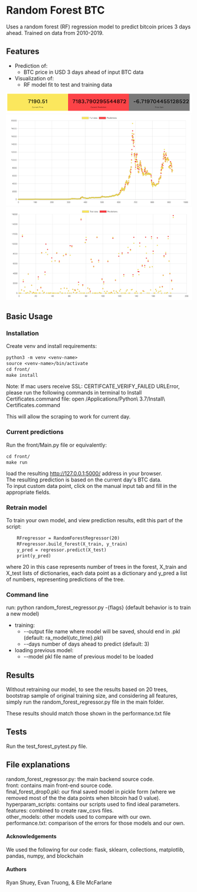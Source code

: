 # Random Forest BTC
Uses a random forest (RF) regression model to predict bitcoin prices 3 days ahead.
Trained on data from 2010-2019.
## Features
* Prediction of:
  * BTC price in USD 3 days ahead of input BTC data
* Visualization of:
  * RF model fit to test and training data
  
![Alt_text](screenshots/pred_today.png)
![Alt_text](screenshots/rfmodel.png)
![Alt_text](screenshots/btcpredictions.png)

## Basic Usage
### Installation
Create venv and install requirements:
```
python3 -m venv <venv-name>
source <venv-name>/bin/activate
cd front/
make install
```

Note: If mac users receive SSL: CERTIFCATE_VERIFY_FAILED URLError, please run the following commands
in terminal to Install Certificates.command file:
open /Applications/Python\ 3.7/Install\ Certificates.command

This will allow the scraping to work for current day.

### Current predictions
Run the front/Main.py file or equivalently:
```
cd front/
make run
```
load the resulting http://127.0.0.1:5000/ address in your browser.  
The resulting prediction is based on the current day's BTC data.  
To input custom data point, click on the manual input tab and fill in the appropriate fields.  

### Retrain model
To train your own model, and view prediction results, edit this part of the script:
```
    RFregressor = RandomForestRegressor(20)
    RFregressor.build_forest(X_train, y_train)
    y_pred = regressor.predict(X_test)
    print(y_pred)
```
where 20 in this case represents number of trees in the forest, X_train and X_test lists of dictionaries, each data point as a dictionary
and y_pred a list of numbers, representing predictions of the tree.

### Command line
run: python random_forest_regressor.py -{flags} (default behavior is to train a new model)
* training:
  * --output file name where model will be saved, should end in .pkl (default: ra_model{utc_time}.pkl)
  * --days number of days ahead to predict (default: 3)
* loading previous model:
  * --model pkl file name of previous model to be loaded

## Results
Without retraining our model, to see the results based on 20 trees, bootstrap sample of original
training size, and considering all features, simply run the random_forest_regressor.py file in the main folder.

These results should match those shown in the performance.txt file
## Tests
Run the test_forest_pytest.py file.

## File explanations
random_forest_regressor.py: the main backend source code.  
front: contains main front-end source code.   
final_forest_drop0.pkl: our final saved model in pickle form
(where we removed most of the the data points when bitcoin had 0 value).  
hyperparam_scripts: contains
our scripts used to find ideal parameters.  
features: combined to create raw_csvs files.  
other_models: other models used to compare with our own.  
performance.txt: comparison of the errors for those models and our own.  

#### Acknowledgements
We used the following for our code:
flask, sklearn, collections, matplotlib, pandas, numpy, and blockchain

#### Authors
Ryan Shuey, Evan Truong, & Elle McFarlane

